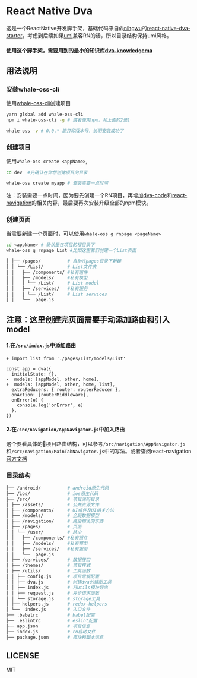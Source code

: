 # React Native Dva

这是一个ReactNative开发脚手架，基础代码来自[@nihgwu](https://github.com/nihgwu)的[react-native-dva-starter](https://github.com/nihgwu/react-native-dva-starter)，考虑到后续如果[umi](https://github.com/umijs/umi)兼容RN的话，所以目录结构保持umi风格。

#### 使用这个脚手架，需要用到的最小的知识库[dva-knowledgema](https://github.com/dvajs/dva-knowledgemap)

## 用法说明
### 安装whale-oss-cli
使用[whale-oss-cli](https://github.com/react-native-examples/whale-oss-cli)创建项目
```bash
yarn global add whale-oss-cli
npm i whale-oss-cli -g # 或者使用npm，和上面的2选1

whale-oss -v # 0.0.* 能打印版本号，说明安装成功了 

```
### 创建项目

使用``whale-oss create <appName>``,
```bash
cd dev  #先确认在你想创建项目的目录

whale-oss create myapp # 安装需要一点时间

```
注：安装需要一点时间，因为要先创建一个RN项目，再增加[dva-code](https://github.com/dvajs/dva/tree/master/packages/dva-core)和[react-navigation](https://github.com/react-navigation/react-navigation)的相关内容，最后要再次安装升级全部的npm模块。



### 创建页面
当需要新建一个页面时，可以使用``whale-oss g rnpage <pageName>``

```bash
cd <appName> # 确认是在项目的根目录下
whale-oss g rnpage List #比如这里我们创建一个List页面
```
```bash
│ ├── /pages/          # 自动在pages目录下新建
│ │ └── /List/         # List文件夹
│ │   ├── /components/ #私有组件     
│ │   ├── /models/     #私有模型
│ │   │ └── /List/     # List model
│ │   ├── /services/   #私有服务
│ │   │ └── /List/     # List services
│ │   └──  page.js       
```
## 注意：这里创建完页面需要**手动**添加路由和引入model
#### 1.在``/src/index.js``中添加路由
```
+ import list from './pages/List/models/List'

const app = dva({
  initialState: {},
-  models: [appModel, other, home],
+  models: [appModel, other, home, list],
  extraReducers: { router: routerReducer },
  onAction: [routerMiddleware],
  onError(e) {
    console.log('onError', e)
  },
})
```
#### 2.在``/src/navigation/AppNavigator.js``中加入路由
这个要看具体的项目路由结构，可以参考``/src/navigation/AppNavigator.js``和``/src/navigation/MainTabNavigator.js``中的写法。或者查阅react-navigation[官方文档](https://reactnavigation.org/docs/en/hello-react-navigation.html)

### 目录结构

```bash
├── /android/          # android原生代码
├── /ios/              # ios原生代码
├── /src/              # 项目源码目录
│ ├── /assets/         # 公共资源文件
│ ├── /components/     # UI组件及UI相关方法
│ ├── /models/         # 全局数据模型
│ ├── /navigation/     # 路由相关的东西
│ ├── /pages/          # 页面
│ │ └── /user/         # 路由
│ │   ├── /components/ #私有组件     
│ │   ├── /models/     #私有模型
│ │   ├── /services/   #私有服务
│ │   └──  page.js       
│ ├── /services/       # 数据接口
│ ├── /themes/         # 项目样式
│ ├── /utils/          # 工具函数
│ │ ├── config.js      # 项目常规配置
│ │ ├── dva.js         # 创建dva的辅助工具
│ │ ├── index.js       # 将utils模块导出
│ │ ├── request.js     # 异步请求函数
│ │ └── storage.js     # storage工具
│ ├── helpers.js       # redux-helpers
│ └──  index.js        # 入口文件
├── .babelrc           # babel配置
├── .eslintrc          # eslint配置
├── app.json           # 项目信息
├── index.js           # rn启动文件
├── package.json       # 模块和脚本信息
```

## LICENSE

MIT

